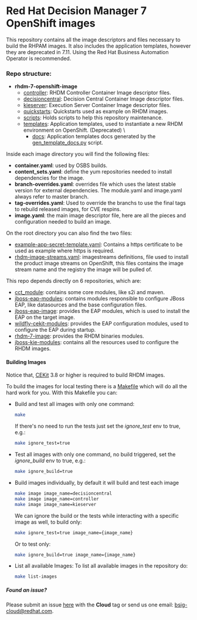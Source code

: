 # Red Hat Decision Manager 7 OpenShift images

This repository contains all the image descriptors and files necessary to build the RHPAM images.
It also includes the application templates, however they are deprecated in 7.11. Using the Red Hat Business Automation Operator is recommended.


### Repo structure:

- **rhdm-7-openshift-image**
  - [controller](controller): RHDM Controller Container Image descriptor files.
  - [decisioncentral](decisioncentral): Decision Central Container Image descriptor files.
  - [kieserver](kieserver): Execution Server Container Image descriptor files.
  - [quickstarts](quickstarts): Quickstarts used as example on RHDM images.
  - [scripts](scripts): Holds scripts to help this repository maintenance.
  - [templates](templates): Application templates, used to instantiate a new RHDM environment on OpenShift. (Deprecated)  \
    - [docs](templates/docs):  Application templates docs generated by the [gen_template_docs.py](https://github.com/jboss-container-images/jboss-kie-modules/blob/master/tools/gen-template-doc/gen_template_docs.py) script.

Inside each image directory you will find the following files:

 - **container.yaml**: used by OSBS builds.
 - **content_sets.yaml**: define the yum repositories needed to install dependencies for the image.
 - **branch-overrides.yaml**: overrides file which uses the latest stable version for external dependencies. The module.yaml and image.yaml always refer to master branch.
 - **tag-overrides.yaml**: Used to override the branchs to use the final tags to rebuild released images, for CVE respins.
 - **image.yaml**: the main image descriptor file, here are all the pieces and configuration needed to build an image.


On the root directory you can also find the two files:

 - [example-app-secret-template.yaml](example-app-secret-template.yaml): Contains a https certificate to be used as example where https is required.
 - [rhdm-image-streams.yaml](rhdm711-image-streams.yaml): imagestreams definitions, file used to install the product image streams on OpenShift, this files contains the image stream name and the registry the image will be pulled of.


This repo depends directly on 6 repositories, which are:

 - [cct_module](https://github.com/jboss-openshift/cct_module.git): contains some core modules, like s2i and maven.
 - [jboss-eap-modules](https://github.com/jboss-container-images/jboss-eap-modules.git): contains modules responsible to configure JBoss EAP, like datasources and the base configuration files.
 - [jboss-eap-image](https://github.com/jboss-container-images/jboss-eap-7-image.git): provides the EAP modules, which is used to install the EAP on the target image.
 - [wildfly-cekit-modules](https://github.com/wildfly/wildfly-cekit-modules.git): provides the EAP configuration modules, used to configure the EAP during startup.
 - [rhdm-7-image](https://github.com/jboss-container-images/rhdm-7-image.git): provides the RHDM binaries modules.
 - [jboss-kie-modules](https://github.com/jboss-container-images/jboss-kie-modules): contains all the resources used to configure the RHDM images.


#### Building Images

Notice that, [CEKit](https://cekit.io/) 3.8 or higher is required to build RHDM images.

To build the images for local testing there is a [Makefile](./Makefile) which will do all the hard work for you.
With this Makefile you can:

- Build and test all images with only one command:

     ```bash
     make
     ```

     If there's no need to run the tests just set the *ignore_test* env to true, e.g.:

     ```bash
     make ignore_test=true
     ```

- Test all images with only one command, no build triggered, set the *ignore_build* env to true, e.g.:

     ```bash
     make ignore_build=true
     ```

- Build images individually, by default it will build and test each image

     ```bash
     make image image_name=decisioncentral
     make image image_name=controller
     make image image_name=kieserver
     ```
  
     We can ignore the build or the tests while interacting with a specific image as well, to build only:

     ```bash
     make ignore_test=true image_name={image_name}

     ```

     Or to test only:

     ```bash
     make ignore_build=true image_name={image_name}
     ```

- List all available Images:
    To list all available images in the repository do:

    ```bash
    make list-images
    ```
  

##### Found an issue?

Please submit an issue [here](https://issues.jboss.org/projects/RHDM) with the **Cloud** tag or 
send us one email: bsig-cloud@redhat.com.
